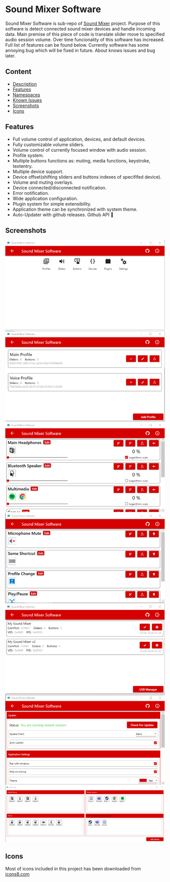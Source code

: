 # Sound Mixer Software
Sound Mixer Software is sub-repo of [Sound Mixer](https://github.com/Krystian20857/SoundMixer) project. Purpose of this software is detect connected sound mixer devices and handle incoming data.
Main premise of this piece of code is translate slider move to specified audio session volume. Over time funcionality of this software has increased. Full list of features can be found below.
Currently software has some annoying bug which will be fixed in future. About knows issues and bug later.

## Content
* [Description](#sound-mixer-software)
* [Features](#features)
* [Namespaces](#namespaces)
* [Known Issues](#known-issues)
* [Screenshots](#screenshots)
* [Icons](#Icons)

## Features
* Full volume control of application, devices, and default devices.
* Fully customizable volume sliders.
* Volume control of currently focused window with audio session.
* Profile system.
* Multiple buttons functions as: muting, media functions, keystroke, textentry.
* Multiple device support.
* Device offset(shifting sliders and buttons indexes of specififed device).
* Volume and muting overlays.
* Device connected/disconnected notification.
* Error notification.
* Wide application configuration.
* Plugin system for simple extensibility.
* Application theme can be synchronized with system theme.
* Auto-Updater with github releases. Github API 🙏

## Screenshots
![Sound Mixer Software Profiles](./github/images/software_home.png)
![Sound Mixer Software Profiles](./github/images/software_profiles.png)
![Sound Mixer Software Sliders](./github/images/software_sliders.png)
![Sound Mixer Software Buttons](./github/images/software_buttons.png)
![Sound Mixer Software Devices](./github/images/software_devices.png)
![Sound Mixer Software Devices](./github/images/software_settings.png)
![Sound Mixer Software Devices](./github/images/software_addsession.png)

## Icons
Most of icons included in this project has been downloaded from [icons8.com](https://icons8.com)
